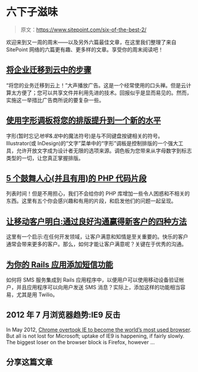 # 六下子滋味

> 原文：<https://www.sitepoint.com/six-of-the-best-2/>

欢迎来到又一周的周末——以及另外六篇最佳文章，在这里我们整理了来自 SitePoint 网络的六篇更有趣、更多样的文章。享受你的周末阅读吧！

## [将企业迁移到云中的步骤](https://www.sitepoint.com/steps-for-moving-your-business-into-the-cloud/ "Steps for moving your business into the cloud")

“将您的业务迁移到云上！”大声播放广告。这是一个经常使用的口头禅。但是云计算太方便了；您可以共享文件并利用先进的技术。回报似乎是显而易见的。然而，实施这一举措比广告商所说的要复杂一些。

## [使用字形调板将您的排版提升到一个新的水平](https://www.sitepoint.com/six-of-the-best-2/ "Typography with the glyphs palette")

字形(暂时忘记*地牢&龙*中的魔法符号)是与不同键盘按键相关的符号。Illustrator(或 InDesign)的“文字”菜单中的“字形”调板是控制排版的一个强大工具，允许开放文字成为设计者无限的选项来源。调色板为您带来从字母数字到标志类型的一切，让您真正掌握排版。

## [5 个鼓舞人心(并且有用)的 PHP 代码片段](https://www.sitepoint.com/5-inspiring-and-useful-php-snippets/ "5 interesting and useful PHP snippets")

列表时间！但是不用担心，我们不会给你的 PHP 库增加一些令人困惑和不相关的东西。这里有五个你会感兴趣和有用的片段，和启发他们的问题一起呈现。

## [让移动客户明白:通过良好沟通赢得新客户的四种方法](https://www.sitepoint.com/making-mobile-clients-understand-four-ways-to-convey-technical-matters-to-non-technical-customers/ "Four Ways to win new clients through communication")

这里有一个启示:在任何开发领域，让客户满意和知情是至关重要的。快乐的客户通常会带来更多的客户。那么，如何才能让客户满意呢？关键在于优秀的沟通。

## [为你的 Rails 应用添加短信功能](https://www.sitepoint.com/adding-sms-capabilities-to-your-rails-app/ "Adding SMS capabilities to your Rails app")

如何将 SMS 服务集成到 Rails 应用程序中，以便用户可以使用移动设备验证帐户，并且应用程序可以向用户发送 SMS 消息？实际上，添加这样的功能相当容易，尤其是用 Twilio。

## 2012 年 7 月浏览器趋势:IE9 反击

In May 2012, [Chrome overtook IE to become the world’s most used browser](https://www.sitepoint.com/browser-trends-june-2012/). But all is not lost for Microsoft; uptake of IE9 is happening, if fairly slowly. The biggest loser on the browser block is Firefox, however …

## 分享这篇文章